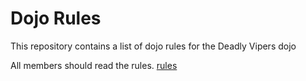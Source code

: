 Dojo Rules
==========

This repository contains a list of dojo rules for the Deadly Vipers dojo

All members should read the rules. [rules](https://github.com/deadlyvipers) 


